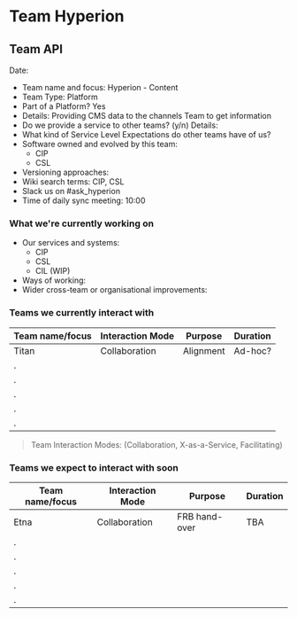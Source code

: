 # Team Hyperion

## Team API

Date:

* Team name and focus: Hyperion - Content
* Team Type: Platform
* Part of a Platform? Yes
 * Details: Providing CMS data to the channels Team to get information 
* Do we provide a service to other teams? (y/n) Details:
* What kind of Service Level Expectations do other teams have of us?
* Software owned and evolved by this team:
  * CIP 
  * CSL
* Versioning approaches:
* Wiki search terms: CIP, CSL
* Slack us on #ask_hyperion
* Time of daily sync meeting: 10:00


### What we're currently working on

* Our services and systems:
  * CIP
  * CSL
  * CIL (WIP)
* Ways of working:
* Wider cross-team or organisational improvements:

### Teams we currently interact with

| Team name/focus | Interaction Mode | Purpose | Duration |
| --------------- | ---------------- | ------- | -------- |
| Titan           |  Collaboration   | Alignment| Ad-hoc?  |
| .               |                  |         |          |
| .               |                  |         |          |
| .               |                  |         |          |
| .               |                  |         |          |
| .               |                  |         |          |

> Team Interaction Modes: (Collaboration, X-as-a-Service, Facilitating)

### Teams we expect to interact with soon

| Team name/focus | Interaction Mode | Purpose | Duration |
| --------------- | ---------------- | ------- | -------- |
| Etna            |  Collaboration   | FRB hand-over|TBA          |
| .               |                  |         |          |
| .               |                  |         |          |
| .               |                  |         |          |
| .               |                  |         |          |
| .               |                  |         |          |


